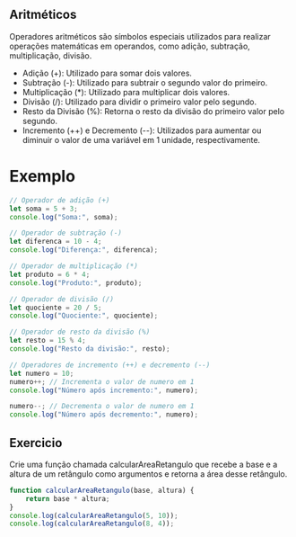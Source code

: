 ## Aritméticos 
Operadores aritméticos são símbolos especiais utilizados para realizar operações matemáticas em operandos, como adição, subtração, multiplicação, divisão.

- Adição (+): Utilizado para somar dois valores.
- Subtração (-): Utilizado para subtrair o segundo valor do primeiro.
- Multiplicação (*): Utilizado para multiplicar dois valores.
- Divisão (/): Utilizado para dividir o primeiro valor pelo segundo. 
- Resto da Divisão (%): Retorna o resto da divisão do primeiro valor pelo segundo.
- Incremento (++) e Decremento (--): Utilizados para aumentar ou diminuir o valor de uma variável em 1 unidade, respectivamente. 
  
# Exemplo 
```js 
// Operador de adição (+)
let soma = 5 + 3;
console.log("Soma:", soma); 

// Operador de subtração (-)
let diferenca = 10 - 4;
console.log("Diferença:", diferenca); 

// Operador de multiplicação (*)
let produto = 6 * 4;
console.log("Produto:", produto); 

// Operador de divisão (/)
let quociente = 20 / 5;
console.log("Quociente:", quociente); 

// Operador de resto da divisão (%)
let resto = 15 % 4;
console.log("Resto da divisão:", resto); 

// Operadores de incremento (++) e decremento (--)
let numero = 10;
numero++; // Incrementa o valor de numero em 1
console.log("Número após incremento:", numero); 

numero--; // Decrementa o valor de numero em 1
console.log("Número após decremento:", numero); 

```
## Exercicio 
Crie uma função chamada calcularAreaRetangulo que recebe a base e a altura de um retângulo como argumentos e retorna a área desse retângulo.

```js
function calcularAreaRetangulo(base, altura) {
    return base * altura;
}
console.log(calcularAreaRetangulo(5, 10)); 
console.log(calcularAreaRetangulo(8, 4)); 

```